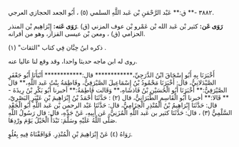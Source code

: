٣٨٨٢ -** ق:** عَبْد الرَّحْمَنِ بْن عَبد اللَّهِ السلمي (٥) ، أَبُو الجعد الحجازي العرجي.

**رَوَى عَن:** كثير بْن عَبد الله بْن عَمْرو بْن عوف المزني (ق) .**رَوَى عَنه:** إِبْرَاهِيم بْن المنذر الحزامي (ق) ، ومعن بْن عيسى القزاز، وهو من أقرانه.

ذكره ابنُ حِبَّان فِي كتاب "الثقات" (١) .

روى له ابن ماجه حديثا واحدا، وقد وقع لنا عاليا عنه.

أَخْبَرَنَا بِهِ أَبُو إِسْحَاقَ ابْنُ الدَّرَجِيِّ،************ قال:************ أَنْبَأَنَا أَبُو جَعْفَرٍ الصَّيْدَلانِيُّ، قال: أَخْبَرَنَا مَحْمُودُ بْنُ إِسْمَاعِيلَ الصَّيْرَفِيُّ، وفَاطِمَةُ بِنْتُ عَبد اللَّهِ،** قال الصَّيْرَفِيُّ:** أَخْبَرَنَا أَبُو الْحُسَيْنِ بْنُ فَاذشَاهِ،** وَقَالت فَاطِمَةُ:** أخبرنا أَبُو بَكْرِ بْنُ رِيذَةَ -** قَالا:** أخبرنا أَبُو الْقَاسِمِ الطَّبَرَانِيُّ، قال (٢) : حَدَّثَنَا أَحْمَدُ بْنُ إِبْرَاهِيمَ بْنِ عَنْبَرٍ البَصْرِيّ، قال: حَدَّثَنَا إِبْرَاهِيمُ بْنُ الْمُنْذِرِ الْحِزَامِيُّ، قال: حَدَّثَنَا عَبْد الرحمن بْن عَبد اللَّهِ أَبُو الْجَعْدِ السَّلْمِيُّ (٣) ، قال: حَدَّثَنَا كثير بن عَبد اللَّهِ الْمُزَنِيُّ، عَن أَبِيهِ، عَنْ جَدِّهِ، قال: قال رَسُولُ اللَّهِ صَلَّى اللَّهُ عَلَيْهِ وسَلَّمَ: تَبْدَأُ الْخَيْلُ يَوْمَ ورْدِهَا.

رَوَاهُ (٤) عَنْ إِبْرَاهِيمَ بْنِ الْمُنْذِرِ. فَوَافَقْنَاهُ فِيهِ بِعُلُوٍ.